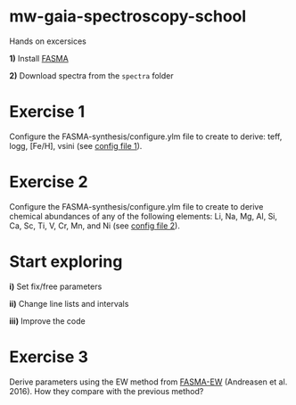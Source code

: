# mw-gaia-spectroscopy-school
Hands on excersices

**1)** Install [FASMA](https://github.com/MariaTsantaki/FASMA-synthesis/) 

**2)** Download spectra from the `spectra` folder

# Exercise 1

Configure the FASMA-synthesis/configure.ylm file to create to derive: teff, logg, [Fe/H], vsini (see [config file 1](https://github.com/MariaTsantaki/mw-gaia-spectroscopy-school/blob/master/config_test1.ylm)).


# Exercise 2

Configure the FASMA-synthesis/configure.ylm file to create to derive chemical abundances of any of the following elements: Li, Na, Mg, Al, Si, Ca, Sc, Ti, V, Cr, Mn, and Ni (see [config file 2](https://github.com/MariaTsantaki/mw-gaia-spectroscopy-school/blob/master/config_test2.ylm)).

# Start exploring

**i)**  Set fix/free parameters 


**ii)**  Change line lists and intervals


**iii)** Improve the code

# Exercise 3

Derive parameters using the EW method from  [FASMA-EW](http://www.iastro.pt/fasma/) (Andreasen et al. 2016). How they compare with the previous method?
